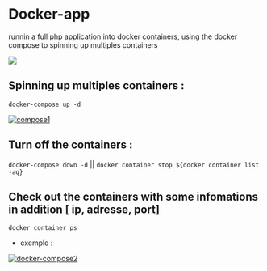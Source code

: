 # Docker-app
runnin a full php application into docker containers, using the docker compose to spinning up multiples containers 

<img src="https://grafikart.fr/media/resize/1330/750/uploads/attachments/2015/background-635-600a91d4e2030131568421.jpg?s=6656bac3ba1dbce11ed40d8949097ab5">

## Spinning up multiples containers : 
`docker-compose up -d`

<a href="https://ibb.co/9rXVwvG"><img src="https://i.ibb.co/gR1Pv76/compose1.png" alt="compose1" border="0"></a>

## Turn off the containers : 
`docker-compose down -d` || `docker container stop ${docker container list -aq}`

## Check out the containers with some infomations in addition [ ip, adresse, port]
`docker container ps`
- exemple :

<a href="https://ibb.co/hDJ05pK"><img src="https://i.ibb.co/yWc2TL8/docker-compose2.png" alt="docker-compose2" border="0"></a>
